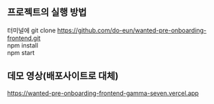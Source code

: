 ## 프로젝트의 실행 방법

터미널에 git clone https://github.com/do-eun/wanted-pre-onboarding-frontend.git  </br>
npm install </br>
npm start

## 데모 영상(배포사이트로 대체)

https://wanted-pre-onboarding-frontend-gamma-seven.vercel.app


